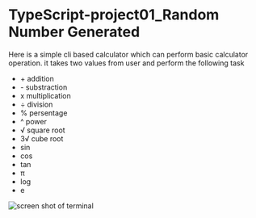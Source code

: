 <!-- @format -->

# TypeScript-project01_Random Number Generated

Here is a simple cli based calculator which can perform basic calculator
operation. it takes two values from user and perform the following task

<ul>
<li>+ addition</li> 
<li>- substraction</li> 
<li>x multiplication</li> 
<li>÷ division</li> 
<li>% persentage</li> 
<li>^ power</li> 
<li>√ square root</li>
<li>3√ cube root</li> 
<li>sin </li> 
<li>cos </li> 
<li>tan </li> 
<li>π </li> 
<li>log </li>
<li>e </li>

</ul>

![screen shot of terminal](./screenshot/image1.png)
